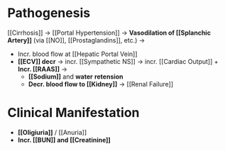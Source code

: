 # Pathogenesis
[[Cirrhosis]] -> [[Portal Hypertension]] -> **Vasodilation of [[Splanchic Artery]]** (via [[NO]], [[Prostaglandins]], etc.) ->
- Incr. blood flow at [[Hepatic Portal Vein]]
- **[[ECV]] decr** -> incr. [[Sympathetic NS]] -> incr. [[Cardiac Output]] + **Incr. [[RAAS]]** -> 
	- **[[Sodium]]** and **water** **retension**
	- **Decr. blood flow to [[Kidney]]** -> [[Renal Failure]]

# Clinical Manifestation
- **[[Oligiuria]]** / [[Anuria]]
- **Incr. [[BUN]] and [[Creatinine]]**